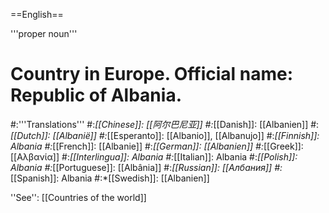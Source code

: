 ==English==

'''proper noun'''

# Country in Europe. Official name: Republic of Albania.
#:'''Translations'''
#:*[[Chinese]]: [[阿尔巴尼亚]]
#:*[[Danish]]: [[Albanien]]
#:*[[Dutch]]: [[Albanië]]
#:*[[Esperanto]]: [[Albanio]], [[Albanujo]]
#:*[[Finnish]]: Albania
#:*[[French]]: [[Albanie]]
#:*[[German]]: [[Albanien]]
#:*[[Greek]]: [[Αλβανία]]
#:*[[Interlingua]]: Albania
#:*[[Italian]]: Albania
#:*[[Polish]]: Albania
#:*[[Portuguese]]: [[Albânia]]
#:*[[Russian]]: [[Албания]]
#:*[[Spanish]]: Albania
#:*[[Swedish]]: [[Albanien]]

''See'': [[Countries of the world]]